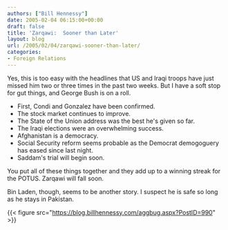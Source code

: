```yaml
---
authors: ["Bill Hennessy"]
date: 2005-02-04 06:15:00+00:00
draft: false
title: 'Zarqawi:  Sooner than Later'
layout: blog
url: /2005/02/04/zarqawi-sooner-than-later/
categories:
- Foreign Relations
---
```


Yes, this is too easy with the headlines that US and Iraqi troops have just missed him two or three times in the past two weeks. But I have a soft stop for gut things, and George Bush is on a roll.





  * First, Condi and Gonzalez have been confirmed. 
  * The stock market continues to improve.
  * The State of the Union address was the best he's given so far.
  * The Iraqi elections were an overwhelming success.
  * Afghanistan is a democracy.
  * Social Security reform seems probable as the Democrat demogoguery has eased since last night.
  * Saddam's trial will begin soon.


You put all of these things together and they add up to a winning streak for the POTUS. Zarqawi will fall soon.




Bin Laden, though, seems to be another story. I suspect he is safe so long as he stays in Pakistan.




{{< figure src="https://blog.billhennessy.com/aggbug.aspx?PostID=990" >}}

